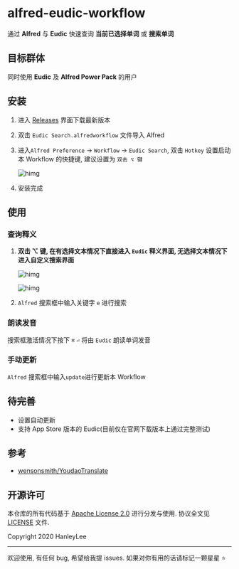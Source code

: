 # alfred-eudic-workflow

通过 **Alfred** 与 **Eudic** 快速查询 **当前已选择单词** 或 **搜索单词**

## 目标群体

同时使用 **Eudic** 及 **Alfred Power Pack** 的用户

## 安装

1. 进入 [Releases](https://github.com/HanleyLee/alfred-eudic-workflow/releases) 界面下载最新版本
2. 双击 `Eudic Search.alfredworkflow` 文件导入 Alfred
3. 进入`Alfred Preference` → `Workflow` → `Eudic Search`, 双击 `Hotkey` 设置启动本 Workflow 的快捷键, 建议设置为 `双击 ⌥ 键`

    ![himg](https://a.hanleylee.com/HKMS/2020-02-10-071031.png?x-oss-process=style/WaMa)

4. 安装完成

## 使用

### 查询释义

1. **双击 ⌥ 键, 在有选择文本情况下直接进入 `Eudic` 释义界面, 无选择文本情况下进入自定义搜索界面**

    ![himg](https://a.hanleylee.com/HKMS/2020-02-10-searchwithourselection.gif)

    ![himg](https://a.hanleylee.com/HKMS/2020-02-10-searchwithselection.gif)

2. `Alfred` 搜索框中输入关键字 `e` 进行搜索

### 朗读发音

搜索框激活情况下按下 `⌘` `⏎` 将由 `Eudic` 朗读单词发音

### 手动更新

`Alfred` 搜索框中输入`update`进行更新本 Workflow

## 待完善

- 设置自动更新
- 支持 App Store 版本的 Eudic(目前仅在官网下载版本上通过完整测试)

## 参考

- [wensonsmith/YoudaoTranslate](https://github.com/wensonsmith/YoudaoTranslate)

## 开源许可

本仓库的所有代码基于 [Apache License 2.0](http://www.apache.org/licenses/LICENSE-2.0) 进行分发与使用. 协议全文见 [LICENSE](https://github.com/HanleyLee/alfred-eudic-workflow/blob/master/LICENSE) 文件.

Copyright 2020 HanleyLee

---

欢迎使用, 有任何 bug, 希望给我提 issues. 如果对你有用的话请标记一颗星星 ⭐️
